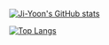 <!--
**berrynana/berrynana** is a ✨ _special_ ✨ repository because its `README.md` (this file) appears on your GitHub profile.

Here are some ideas to get you started:

- 🔭 I’m currently working on ...
- 🌱 I’m currently learning ...
- 👯 I’m looking to collaborate on ...
- 🤔 I’m looking for help with ...
- 💬 Ask me about ...
- 📫 How to reach me: ...
- 😄 Pronouns: ...
- ⚡ Fun fact: ...
-->


[![Ji-Yoon's GitHub stats](https://github-readme-stats.vercel.app/api?username=berrynana)](https://github.com/berrynana/github-readme-stats)

[![Top Langs](https://github-readme-stats.vercel.app/api/top-langs/?username=berrynana)](https://github.com/berrynana/github-readme-stats)
